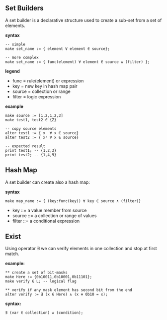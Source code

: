## Set Builders

A set builder is a declarative structure used to create a sub-set from a set of elements.

**syntax**
```
-- simple
make set_name := { element ∀ element ∈ source};

-- more complex
make set_name := { func(element) ∀ element ∈ source ∧ (filter) };
```

**legend**

* func = rule(element) or expression
* key  = new key in hash map pair
* source = collection or range
* filter = logic expression

**example**
```
make source := [1,2,1,2,3]
make test1, test2 ∈ {Z}

-- copy source elements
alter test1 := { x  ∀ x ∈ source}
alter test2 := { x² ∀ x ∈ source}

-- expected result
print test1; -- {1,2,3}
print test2; -- {1,4,9}
```

## Hash Map

A set builder can create also a hash map:

**syntax**

```
make map_name := { (key:func(key)) ∀ key ∈ source ∧ (filter)}
```

* key ::= a value member from source
* source ::= a collection or range of values
* filter ::= a conditional expression

## Exist

Using operator ∃ we can verify elements in one collection and stop at first match.

**example:**
```
** create a set of bit-masks
make Here := {0b10011,0b10001,0b11101};
make verify ∈ L; -- logical flag

** verify if any mask element has second bit from the end
alter verify := ∃ (x ∈ Here) ∧ (x ⊕ 0b10 = x);
```

**syntax:**
```
∃ (var ∈ collection) ∧ (condition);
```






